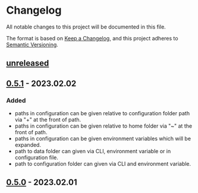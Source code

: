 # Changelog

All notable changes to this project will be documented in this file.

The format is based on [Keep a Changelog](https://keepachangelog.com/en/1.0.0/),
and this project adheres to [Semantic Versioning](https://semver.org/spec/v2.0.0.html).

## [unreleased] 

## [0.5.1] - 2023.02.02

### Added
- paths in configuration can be given relative to configuration folder path via "+" at the front of path.
- paths in configuration can be given relative to home folder via "~" at the front of path.
- paths in configuration can be given environment  variables which will be expanded.
- path to data folder can given via CLI, environment variable or in configuration file.
- path to configuration folder can given via CLI and environment   variable.

## [0.5.0] - 2023.02.01

[unreleased]: https://github.com/BoolPurist/daily_ruster_man/compare/v0.5.1...HEAD
[0.5.1]: https://github.com/BoolPurist/daily_ruster_man/releases/tag/v0.5.0...v0.5.1
[0.5.0]: https://github.com/BoolPurist/daily_ruster_man/releases/tag/v0.5.0

